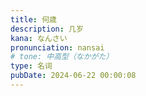 ```yaml
---
title: 何歳
description: 几岁
kana: なんさい
pronunciation: nansai
# tone: 中高型（なかがた）
type: 名词
pubDate: 2024-06-22 00:00:08
---
```

